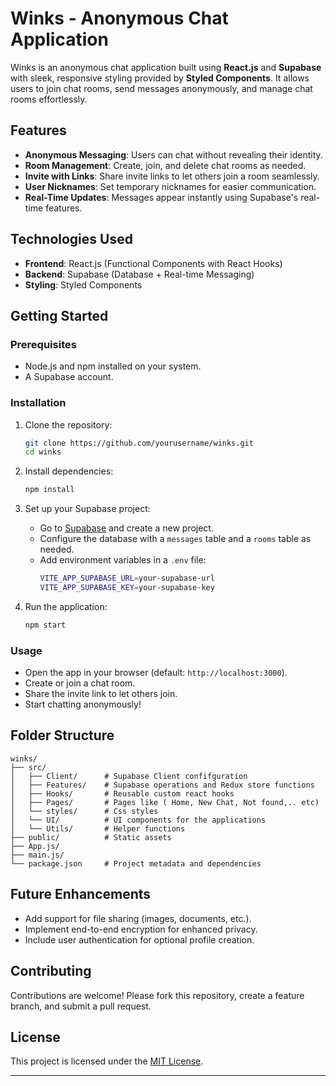 # Winks - Anonymous Chat Application

Winks is an anonymous chat application built using **React.js** and **Supabase** with sleek, responsive styling provided by **Styled Components**. It allows users to join chat rooms, send messages anonymously, and manage chat rooms effortlessly.

## Features

- **Anonymous Messaging**: Users can chat without revealing their identity.
- **Room Management**: Create, join, and delete chat rooms as needed.
- **Invite with Links**: Share invite links to let others join a room seamlessly.
- **User Nicknames**: Set temporary nicknames for easier communication.
- **Real-Time Updates**: Messages appear instantly using Supabase's real-time features.

## Technologies Used

- **Frontend**: React.js (Functional Components with React Hooks)
- **Backend**: Supabase (Database + Real-time Messaging)
- **Styling**: Styled Components
<!-- - **Hosting**: (Specify your hosting platform, e.g., Vercel, Netlify, etc.) -->

## Getting Started

### Prerequisites

- Node.js and npm installed on your system.
- A Supabase account.

### Installation

1. Clone the repository:

   ```bash
   git clone https://github.com/yourusername/winks.git
   cd winks
   ```

2. Install dependencies:

   ```bash
   npm install
   ```

3. Set up your Supabase project:

   - Go to [Supabase](https://supabase.com/) and create a new project.
   - Configure the database with a `messages` table and a `rooms` table as needed.
   - Add environment variables in a `.env` file:
     ```bash
     VITE_APP_SUPABASE_URL=your-supabase-url
     VITE_APP_SUPABASE_KEY=your-supabase-key
     ```

4. Run the application:
   ```bash
   npm start
   ```

### Usage

- Open the app in your browser (default: `http://localhost:3000`).
- Create or join a chat room.
- Share the invite link to let others join.
- Start chatting anonymously!

## Folder Structure

```
winks/
├── src/
│   ├── Client/      # Supabase Client confifguration
│   ├── Features/    # Supabase operations and Redux store functions
│   ├── Hooks/       # Reusable custom react hooks
│   ├── Pages/       # Pages like ( Home, New Chat, Not found,.. etc)
│   └── styles/      # Css styles
│   └── UI/          # UI components for the applications
│   └── Utils/       # Helper functions
├── public/          # Static assets
├── App.js/
├── main.js/
└── package.json     # Project metadata and dependencies
```

## Future Enhancements

- Add support for file sharing (images, documents, etc.).
- Implement end-to-end encryption for enhanced privacy.
- Include user authentication for optional profile creation.

## Contributing

Contributions are welcome! Please fork this repository, create a feature branch, and submit a pull request.

## License

This project is licensed under the [MIT License](LICENSE).

---
